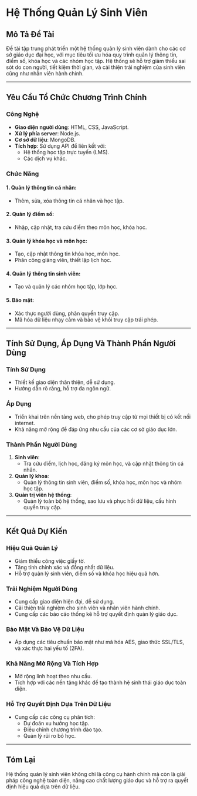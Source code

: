 # Hệ Thống Quản Lý Sinh Viên

## Mô Tả Đề Tài
Đề tài tập trung phát triển một hệ thống quản lý sinh viên dành cho các cơ sở giáo dục đại học, với mục tiêu tối ưu hóa quy trình quản lý thông tin, điểm số, khóa học và các nhóm học tập. Hệ thống sẽ hỗ trợ giảm thiểu sai sót do con người, tiết kiệm thời gian, và cải thiện trải nghiệm của sinh viên cũng như nhân viên hành chính.

---

## Yêu Cầu Tổ Chức Chương Trình Chính

### Công Nghệ
- **Giao diện người dùng**: HTML, CSS, JavaScript.
- **Xử lý phía server**: Node.js.
- **Cơ sở dữ liệu**: MongoDB.
- **Tích hợp**: Sử dụng API để liên kết với:
  - Hệ thống học tập trực tuyến (LMS).
  - Các dịch vụ khác.

### Chức Năng
#### 1. Quản lý thông tin cá nhân:
- Thêm, sửa, xóa thông tin cá nhân và học tập.

#### 2. Quản lý điểm số:
- Nhập, cập nhật, tra cứu điểm theo môn học, khóa học.

#### 3. Quản lý khóa học và môn học:
- Tạo, cập nhật thông tin khóa học, môn học.
- Phân công giảng viên, thiết lập lịch học.

#### 4. Quản lý thông tin sinh viên:
- Tạo và quản lý các nhóm học tập, lớp học.

#### 5. Bảo mật:
- Xác thực người dùng, phân quyền truy cập.
- Mã hóa dữ liệu nhạy cảm và bảo vệ khỏi truy cập trái phép.

---

## Tính Sử Dụng, Áp Dụng Và Thành Phần Người Dùng

### Tính Sử Dụng
- Thiết kế giao diện thân thiện, dễ sử dụng.
- Hướng dẫn rõ ràng, hỗ trợ đa ngôn ngữ.

### Áp Dụng
- Triển khai trên nền tảng web, cho phép truy cập từ mọi thiết bị có kết nối internet.
- Khả năng mở rộng để đáp ứng nhu cầu của các cơ sở giáo dục lớn.

### Thành Phần Người Dùng
1. **Sinh viên**:
   - Tra cứu điểm, lịch học, đăng ký môn học, và cập nhật thông tin cá nhân.
2. **Quản lý khoa**:
   - Quản lý thông tin sinh viên, điểm số, khóa học, môn học và nhóm học tập.
3. **Quản trị viên hệ thống**:
   - Quản lý toàn bộ hệ thống, sao lưu và phục hồi dữ liệu, cấu hình quyền truy cập.

---

## Kết Quả Dự Kiến

### Hiệu Quả Quản Lý
- Giảm thiểu công việc giấy tờ.
- Tăng tính chính xác và đồng nhất dữ liệu.
- Hỗ trợ quản lý sinh viên, điểm số và khóa học hiệu quả hơn.

### Trải Nghiệm Người Dùng
- Cung cấp giao diện hiện đại, dễ sử dụng.
- Cải thiện trải nghiệm cho sinh viên và nhân viên hành chính.
- Cung cấp các báo cáo thống kê hỗ trợ quyết định quản lý giáo dục.

### Bảo Mật Và Bảo Vệ Dữ Liệu
- Áp dụng các tiêu chuẩn bảo mật như mã hóa AES, giao thức SSL/TLS, và xác thực hai yếu tố (2FA).

### Khả Năng Mở Rộng Và Tích Hợp
- Mở rộng linh hoạt theo nhu cầu.
- Tích hợp với các nền tảng khác để tạo thành hệ sinh thái giáo dục toàn diện.

### Hỗ Trợ Quyết Định Dựa Trên Dữ Liệu
- Cung cấp các công cụ phân tích:
  - Dự đoán xu hướng học tập.
  - Điều chỉnh chương trình đào tạo.
  - Quản lý rủi ro bỏ học.

---

## Tóm Lại
Hệ thống quản lý sinh viên không chỉ là công cụ hành chính mà còn là giải pháp công nghệ toàn diện, nâng cao chất lượng giáo dục và hỗ trợ ra quyết định hiệu quả dựa trên dữ liệu.

